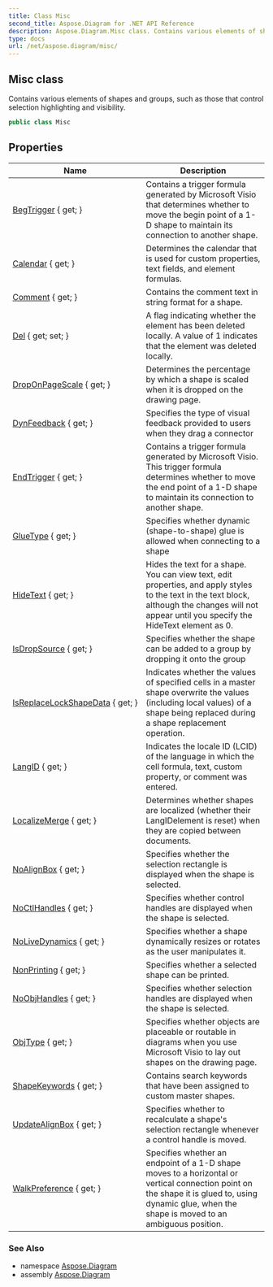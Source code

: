 ```yaml
---
title: Class Misc
second_title: Aspose.Diagram for .NET API Reference
description: Aspose.Diagram.Misc class. Contains various elements of shapes and groups such as those that control selection highlighting and visibility
type: docs
url: /net/aspose.diagram/misc/
---
```

## Misc class

Contains various elements of shapes and groups, such as those that control selection highlighting and visibility.

```csharp
public class Misc
```

## Properties

| Name | Description |
| --- | --- |
| [BegTrigger](../../aspose.diagram/misc/begtrigger/) { get; } | Contains a trigger formula generated by Microsoft Visio that determines whether to move the begin point of a 1-D shape to maintain its connection to another shape. |
| [Calendar](../../aspose.diagram/misc/calendar/) { get; } | Determines the calendar that is used for custom properties, text fields, and element formulas. |
| [Comment](../../aspose.diagram/misc/comment/) { get; } | Contains the comment text in string format for a shape. |
| [Del](../../aspose.diagram/misc/del/) { get; set; } | A flag indicating whether the element has been deleted locally. A value of 1 indicates that the element was deleted locally. |
| [DropOnPageScale](../../aspose.diagram/misc/droponpagescale/) { get; } | Determines the percentage by which a shape is scaled when it is dropped on the drawing page. |
| [DynFeedback](../../aspose.diagram/misc/dynfeedback/) { get; } | Specifies the type of visual feedback provided to users when they drag a connector |
| [EndTrigger](../../aspose.diagram/misc/endtrigger/) { get; } | Contains a trigger formula generated by Microsoft Visio. This trigger formula determines whether to move the end point of a 1-D shape to maintain its connection to another shape. |
| [GlueType](../../aspose.diagram/misc/gluetype/) { get; } | Specifies whether dynamic (shape-to-shape) glue is allowed when connecting to a shape |
| [HideText](../../aspose.diagram/misc/hidetext/) { get; } | Hides the text for a shape. You can view text, edit properties, and apply styles to the text in the text block, although the changes will not appear until you specify the HideText element as 0. |
| [IsDropSource](../../aspose.diagram/misc/isdropsource/) { get; } | Specifies whether the shape can be added to a group by dropping it onto the group |
| [IsReplaceLockShapeData](../../aspose.diagram/misc/isreplacelockshapedata/) { get; } | Indicates whether the values of specified cells in a master shape overwrite the values (including local values) of a shape being replaced during a shape replacement operation. |
| [LangID](../../aspose.diagram/misc/langid/) { get; } | Indicates the locale ID (LCID) of the language in which the cell formula, text, custom property, or comment was entered. |
| [LocalizeMerge](../../aspose.diagram/misc/localizemerge/) { get; } | Determines whether shapes are localized (whether their LangIDelement is reset) when they are copied between documents. |
| [NoAlignBox](../../aspose.diagram/misc/noalignbox/) { get; } | Specifies whether the selection rectangle is displayed when the shape is selected. |
| [NoCtlHandles](../../aspose.diagram/misc/noctlhandles/) { get; } | Specifies whether control handles are displayed when the shape is selected. |
| [NoLiveDynamics](../../aspose.diagram/misc/nolivedynamics/) { get; } | Specifies whether a shape dynamically resizes or rotates as the user manipulates it. |
| [NonPrinting](../../aspose.diagram/misc/nonprinting/) { get; } | Specifies whether a selected shape can be printed. |
| [NoObjHandles](../../aspose.diagram/misc/noobjhandles/) { get; } | Specifies whether selection handles are displayed when the shape is selected. |
| [ObjType](../../aspose.diagram/misc/objtype/) { get; } | Specifies whether objects are placeable or routable in diagrams when you use Microsoft Visio to lay out shapes on the drawing page. |
| [ShapeKeywords](../../aspose.diagram/misc/shapekeywords/) { get; } | Contains search keywords that have been assigned to custom master shapes. |
| [UpdateAlignBox](../../aspose.diagram/misc/updatealignbox/) { get; } | Specifies whether to recalculate a shape's selection rectangle whenever a control handle is moved. |
| [WalkPreference](../../aspose.diagram/misc/walkpreference/) { get; } | Specifies whether an endpoint of a 1-D shape moves to a horizontal or vertical connection point on the shape it is glued to, using dynamic glue, when the shape is moved to an ambiguous position. |

### See Also

* namespace [Aspose.Diagram](../../aspose.diagram/)
* assembly [Aspose.Diagram](../../)


